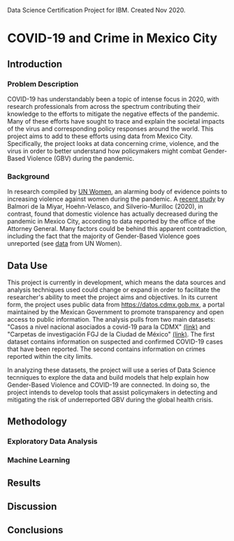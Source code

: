 Data Science Certification Project for IBM.
Created Nov 2020.

# COVID-19 and Crime in Mexico City

## Introduction
### Problem Description
COVID-19 has understandably been a topic of intense focus in 2020, with research professionals from across the spectrum contributing their knowledge to the efforts to mitigate the negative effects of the pandemic. Many of these efforts have sought to trace and explain the societal impacts of the virus and corresponding policy responses around the world. This project aims to add to these efforts using data from Mexico City. Specifically, the project looks at data concerning crime, violence, and the virus in order to better understand how policymakers might combat Gender-Based Violence (GBV) during the pandemic. 

### Background
In research compiled by [UN Women](https://www.unwomen.org/en/what-we-do/ending-violence-against-women/facts-and-figures), an alarming body of evidence points to increasing violence against women during the pandemic. A [recent study](https://dx.doi.org/10.1016%2Fj.jcrimjus.2020.101745) by Balmori de la Miyar, Hoehn-Velasco, and Silverio-Murilloc (2020), in contrast, found that domestic violence has actually decreased during the pandemic in Mexico City, according to data reported by the office of the Attorney General. Many factors could be behind this apparent contradiction, including the fact that the majority of Gender-Based Violence goes unreported (see [data](https://www.unwomen.org/en/what-we-do/ending-violence-against-women/facts-and-figures#notes) from UN Women). 


## Data Use
This project is currently in development, which means the data sources and analysis techniques used could change or expand in order to facilitate the researcher's ability to meet the project aims and objectives. In its current form, the project uses public data from https://datos.cdmx.gob.mx, a portal maintained by the Mexican Government to promote transparency and open access to public information. The analysis pulls from two main datasets: "Casos a nivel nacional asociados a covid-19 para la CDMX" [(link)](https://datos.cdmx.gob.mx/explore/dataset/carpetas-de-investigacion-pgj-de-la-ciudad-de-mexico/export/) and "Carpetas de investigación FGJ de la Ciudad de México" [(link)](https://datos.cdmx.gob.mx/explore/dataset/casos-asociados-a-covid-19/export/). The first dataset contains information on suspected and confirmed COVID-19 cases that have been reported. The second contains information on crimes reported within the city limits. 

In analyzing these datasets, the project will use a series of Data Science tecnniques to explore the data and build models that help explain how Gender-Based Violence and COVID-19 are connected. In doing so, the project intends to develop tools that assist policymakers in detecting and mitigating the risk of underreported GBV during the global health crisis. 

## Methodology
### Exploratory Data Analysis
### Machine Learning

## Results

## Discussion

## Conclusions
